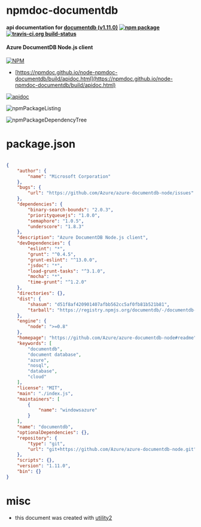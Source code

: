 # npmdoc-documentdb

#### api documentation for  [documentdb (v1.11.0)](https://github.com/Azure/azure-documentdb-node#readme)  [![npm package](https://img.shields.io/npm/v/npmdoc-documentdb.svg?style=flat-square)](https://www.npmjs.org/package/npmdoc-documentdb) [![travis-ci.org build-status](https://api.travis-ci.org/npmdoc/node-npmdoc-documentdb.svg)](https://travis-ci.org/npmdoc/node-npmdoc-documentdb)

#### Azure DocumentDB Node.js client

[![NPM](https://nodei.co/npm/documentdb.png?downloads=true&downloadRank=true&stars=true)](https://www.npmjs.com/package/documentdb)

- [https://npmdoc.github.io/node-npmdoc-documentdb/build/apidoc.html](https://npmdoc.github.io/node-npmdoc-documentdb/build/apidoc.html)

[![apidoc](https://npmdoc.github.io/node-npmdoc-documentdb/build/screenCapture.buildCi.browser.%252Ftmp%252Fbuild%252Fapidoc.html.png)](https://npmdoc.github.io/node-npmdoc-documentdb/build/apidoc.html)

![npmPackageListing](https://npmdoc.github.io/node-npmdoc-documentdb/build/screenCapture.npmPackageListing.svg)

![npmPackageDependencyTree](https://npmdoc.github.io/node-npmdoc-documentdb/build/screenCapture.npmPackageDependencyTree.svg)



# package.json

```json

{
    "author": {
        "name": "Microsoft Corporation"
    },
    "bugs": {
        "url": "https://github.com/Azure/azure-documentdb-node/issues"
    },
    "dependencies": {
        "binary-search-bounds": "2.0.3",
        "priorityqueuejs": "1.0.0",
        "semaphore": "1.0.5",
        "underscore": "1.8.3"
    },
    "description": "Azure DocumentDB Node.js client",
    "devDependencies": {
        "eslint": "*",
        "grunt": "^0.4.5",
        "grunt-eslint": "^13.0.0",
        "jsdoc": "*",
        "load-grunt-tasks": "^3.1.0",
        "mocha": "*",
        "time-grunt": "^1.2.0"
    },
    "directories": {},
    "dist": {
        "shasum": "d51f8af420901407afbb562cc5af0fb81b521b81",
        "tarball": "https://registry.npmjs.org/documentdb/-/documentdb-1.11.0.tgz"
    },
    "engine": {
        "node": ">=0.8"
    },
    "homepage": "https://github.com/Azure/azure-documentdb-node#readme",
    "keywords": [
        "documentdb",
        "document database",
        "azure",
        "nosql",
        "database",
        "cloud"
    ],
    "license": "MIT",
    "main": "./index.js",
    "maintainers": [
        {
            "name": "windowsazure"
        }
    ],
    "name": "documentdb",
    "optionalDependencies": {},
    "repository": {
        "type": "git",
        "url": "git+https://github.com/Azure/azure-documentdb-node.git"
    },
    "scripts": {},
    "version": "1.11.0",
    "bin": {}
}
```



# misc
- this document was created with [utility2](https://github.com/kaizhu256/node-utility2)
